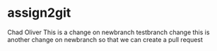 # assign2git
Chad Oliver
This is a change on newbranch
testbranch change
this is another change on newbranch so that we can create a pull request
